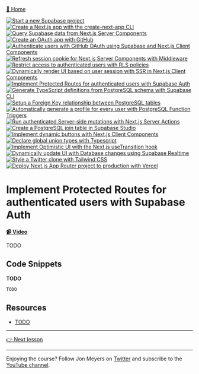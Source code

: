 [🏡 Home](../README.md)

[![Start a new Supabase project](https://placehold.co/15x15/00ff00/00ff00.png)](../01-start-a-new-supabase-project/README.md)
[![Create a Next.js app with the create-next-app CLI](https://placehold.co/15x15/00ff00/00ff00.png)](../02-create-a-next.js-app-with-the-create-next-app-cli/README.md)
[![Query Supabase data from Next.js Server Components](https://placehold.co/15x15/00ff00/00ff00.png)](../03-query-supabase-data-from-next.js-server-components/README.md)
[![Create an OAuth app with GitHub](https://placehold.co/15x15/00ff00/00ff00.png)](../04-create-an-oauth-app-with-github/README.md)
[![Authenticate users with GitHub OAuth using Supabase and Next.js Client Components](https://placehold.co/15x15/00ff00/00ff00.png)](../05-authenticate-users-with-github-oauth-using-supabase-and-next.js-client-components/README.md)
[![Refresh session cookie for Next.js Server Components with Middleware](https://placehold.co/15x15/00ff00/00ff00.png)](../06-refresh-session-cookie-for-next.js-server-components-with-middleware/README.md)
[![Restrict access to authenticated users with RLS policies](https://placehold.co/15x15/00ff00/00ff00.png)](../07-restrict-access-to-authenticated-users-with-rls-policies/README.md)
[![Dynamically render UI based on user session with SSR in Next.js Client Components](https://placehold.co/15x15/00ff00/00ff00.png)](../08-dynamically-render-ui-based-on-user-session-with-ssr-in-next.js-client-components/README.md)
[![Implement Protected Routes for authenticated users with Supabase Auth](https://placehold.co/15x15/00ff00/00ff00.png)](../09-implement-protected-routes-for-authenticated-users-with-supabase-auth/README.md)
[![Generate TypeScript definitions from PostgreSQL schema with Supabase CLI](https://placehold.co/15x15/555555/555555.png)](../10-generate-typescript-definitions-from-postgresql-schema-with-supabase-cli/README.md)
[![Setup a Foreign Key relationship between PostgreSQL tables](https://placehold.co/15x15/555555/555555.png)](../11-setup-a-foreign-key-relationship-between-postgresql-tables/README.md)
[![Automatically generate a profile for every user with PostgreSQL Function Triggers](https://placehold.co/15x15/555555/555555.png)](../12-automatically-generate-a-profile-for-every-user-with-postgresql-function-triggers/README.md)
[![Run authenticated Server-side mutations with Next.js Server Actions](https://placehold.co/15x15/555555/555555.png)](../13-run-authenticated-server-side-mutations-with-next.js-server-actions/README.md)
[![Create a PostgreSQL join table in Supabase Studio](https://placehold.co/15x15/555555/555555.png)](../14-create-a-postgresql-join-table-in-supabase-studio/README.md)
[![Implement dynamic buttons with Next.js Client Components](https://placehold.co/15x15/555555/555555.png)](../15-implement-dynamic-buttons-with-next.js-client-components/README.md)
[![Declare global union types with Typescript](https://placehold.co/15x15/555555/555555.png)](../16-declare-global-union-types-with-typescript/README.md)
[![Implement Optimistic UI with the Next.js useTransition hook](https://placehold.co/15x15/555555/555555.png)](../17-implement-optimistic-ui-with-the-next.js-usetransition-hook/README.md)
[![Dynamically update UI with Database changes using Supabase Realtime](https://placehold.co/15x15/555555/555555.png)](../18-dynamically-update-ui-with-database-changes-using-supabase-realtime/README.md)
[![Style a Twitter clone with Tailwind CSS](https://placehold.co/15x15/555555/555555.png)](../19-style-a-twitter-clone-with-tailwind-css/README.md)
[![Deploy Next.js App Router project to production with Vercel](https://placehold.co/15x15/555555/555555.png)](../20-deploy-next.js-app-router-project-to-production-with-vercel/README.md)

# Implement Protected Routes for authenticated users with Supabase Auth

**[📹 Video](TODO)**

TODO

## Code Snippets

**TODO**

```js
TODO
```

## Resources

- [TODO](TODO)

---

[👉 Next lesson](/10-generate-typescript-definitions-from-postgresql-schema-with-supabase-cli/README.md)

---

Enjoying the course? Follow Jon Meyers on [Twitter](https://twitter.com/jonmeyers_io) and subscribe to the [YouTube channel](https://www.youtube.com/c/jonmeyers).
